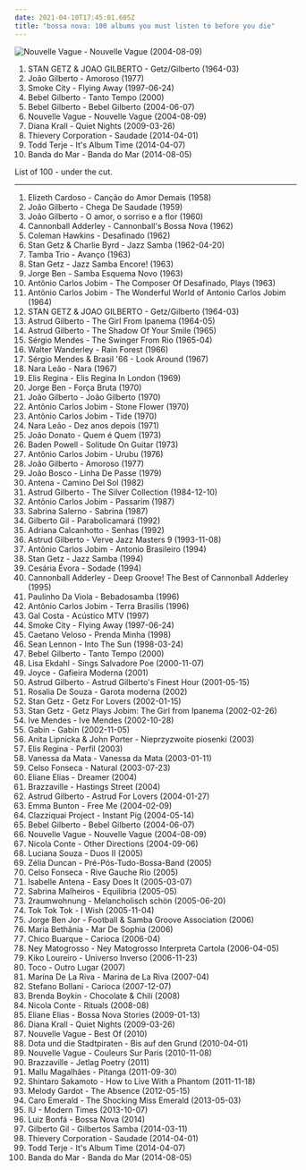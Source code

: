 ```yaml
---
date: 2021-04-10T17:45:01.605Z
title: "bossa nova: 100 albums you must listen to before you die"
---
```

![Nouvelle Vague - Nouvelle Vague (2004-08-09)](http://coverartarchive.org/release/bea245eb-a490-4f63-b9e9-c564bc42d514/15272031336-500.jpg "Nouvelle Vague - Nouvelle Vague (2004-08-09)")
<ol class="albums">
<li data-cover="http://coverartarchive.org/release/b2bc079e-57d6-434f-a7a4-af3e9f573fc0/8707620050-500.jpg" data-tags="bossa nova, jazz" role="button">STAN GETZ & JOAO GILBERTO - Getz/Gilberto (1964-03)</li>
<li data-cover="http://coverartarchive.org/release/3d0b4a89-d64e-4fcb-83e9-5ad886e1fce5/1052615261-500.jpg" data-tags="bossa nova" role="button">João Gilberto - Amoroso (1977)</li>
<li data-cover="http://coverartarchive.org/release/a80dbd7d-3841-4d87-acda-58b53eb47028/5969394312-500.jpg" data-tags="chillout, trip-hop, downtempo" role="button">Smoke City - Flying Away (1997-06-24)</li>
<li data-cover="http://coverartarchive.org/release/cda58eae-cb47-49d4-bb08-d1d8863ed647/2145382610-500.jpg" data-tags="bossa nova" role="button">Bebel Gilberto - Tanto Tempo (2000)</li>
<li data-cover="https://img.discogs.com/I0SWT3S8uigi0AFlNC8acIVz4_U=/fit-in/300x300/filters:strip_icc():format(jpeg):mode_rgb():quality(90)/discogs-images/R-304407-1099749564.jpg.jpg" data-tags="bossa nova, brazilian" role="button">Bebel Gilberto - Bebel Gilberto (2004-06-07)</li>
<li data-cover="http://coverartarchive.org/release/bea245eb-a490-4f63-b9e9-c564bc42d514/15272031336-500.jpg" data-tags="bossa nova, french, covers" role="button">Nouvelle Vague - Nouvelle Vague (2004-08-09)</li>
<li data-cover="http://coverartarchive.org/release/07805f0f-4e6d-329a-8fd5-aba6d3308356/9467972052-500.jpg" data-tags="jazz, female vocalists" role="button">Diana Krall - Quiet Nights (2009-03-26)</li>
<li data-cover="http://coverartarchive.org/release/d6a203cf-3f97-4e14-a32f-c2a11731de63/6882953124-500.jpg" data-tags="bossa nova" role="button">Thievery Corporation - Saudade (2014-04-01)</li>
<li data-cover="http://coverartarchive.org/release/3dff8396-82b1-4a35-93a9-77ad34a994a9/17214960042-500.jpg" data-tags="electronic" role="button">Todd Terje - It's Album Time (2014-04-07)</li>
<li data-cover="http://coverartarchive.org/release/77fd947a-cbda-4d09-93b4-6753ab5e7a3c/8201873863-500.jpg" data-tags="indie, folk, mallu magalhaes" role="button">Banda do Mar - Banda do Mar (2014-08-05)</li>
</ol>
List of 100 - under the cut.
<!-- more -->

_________________

<ol class="albums">
<li data-cover="http://coverartarchive.org/release/7e423b7d-f5c2-40e0-b0d7-7e11dcba0b26/7229744657-500.jpg" data-tags="bossa nova" role="button">
Elizeth Cardoso - Canção do Amor Demais (1958)
</li>
<li data-cover="http://coverartarchive.org/release/6c772c03-a36c-4e93-9263-983e2c4f29ae/5857968465-500.jpg" data-tags="bossa nova" role="button">
João Gilberto - Chega De Saudade (1959)
</li>
<li data-cover="https://via.placeholder.com/450" data-tags="bossa nova" role="button">
João Gilberto - O amor, o sorriso e a flor (1960)
</li>
<li data-cover="https://via.placeholder.com/450" data-tags="bossa nova" role="button">
Cannonball Adderley - Cannonball's Bossa Nova (1962)
</li>
<li data-cover="https://img.discogs.com/sLZRAN0Kc9F5yDtsVNS4FAMnip0=/fit-in/600x531/filters:strip_icc():format(jpeg):mode_rgb():quality(90)/discogs-images/R-10844072-1507644840-8301.jpeg.jpg" data-tags="jazz, bossa nova" role="button">
Coleman Hawkins - Desafinado (1962)
</li>
<li data-cover="https://img.discogs.com/Mi6IqIn9PuiCrW7sqM4N4ejH3Ko=/fit-in/600x532/filters:strip_icc():format(jpeg):mode_rgb():quality(90)/discogs-images/R-2241296-1271795742.jpeg.jpg" data-tags="jazz, bossa nova" role="button">
Stan Getz & Charlie Byrd - Jazz Samba (1962-04-20)
</li>
<li data-cover="https://img.discogs.com/la2anXEAM03QcDWUGPmynaW0Ofo=/fit-in/411x408/filters:strip_icc():format(jpeg):mode_rgb():quality(90)/discogs-images/R-1885061-1511778049-1588.jpeg.jpg" data-tags="bossa nova" role="button">
Tamba Trio - Avanço (1963)
</li>
<li data-cover="https://img.discogs.com/1ZJjEzxSYH9Ynqm5lLQfVbSX480=/fit-in/280x276/filters:strip_icc():format(jpeg):mode_rgb():quality(90)/discogs-images/R-2924754-1364858696-8810.jpeg.jpg" data-tags="jazz" role="button">
Stan Getz - Jazz Samba Encore! (1963)
</li>
<li data-cover="http://coverartarchive.org/release/f244c760-f055-4099-9b80-70cef5ef1f74/1276068220-500.jpg" data-tags="brazilian, samba, mpb" role="button">
Jorge Ben - Samba Esquema Novo (1963)
</li>
<li data-cover="https://via.placeholder.com/450" data-tags="bossa nova" role="button">
Antônio Carlos Jobim - The Composer Of Desafinado, Plays (1963)
</li>
<li data-cover="https://img.discogs.com/Vn4zargxAnSr_rgpkE76ZN6IU_s=/fit-in/398x359/filters:strip_icc():format(jpeg):mode_rgb():quality(90)/discogs-images/R-807878-1339889775-9647.jpeg.jpg" data-tags="bossa nova" role="button">
Antônio Carlos Jobim - The Wonderful World of Antonio Carlos Jobim (1964)
</li>
<li data-cover="http://coverartarchive.org/release/b2bc079e-57d6-434f-a7a4-af3e9f573fc0/8707620050-500.jpg" data-tags="bossa nova, jazz" role="button">
STAN GETZ & JOAO GILBERTO - Getz/Gilberto (1964-03)
</li>
<li data-cover="https://img.discogs.com/G2RAj-0ZWpGUJWr2hxVFkB4yVy4=/fit-in/496x453/filters:strip_icc():format(jpeg):mode_rgb():quality(90)/discogs-images/R-5629891-1504081834-9793.png.jpg" data-tags="bossa nova" role="button">
Astrud Gilberto - The Girl From Ipanema (1964-05)
</li>
<li data-cover="http://coverartarchive.org/release/a6b0ced1-9027-4ece-95ee-393278d8478c/4553137345-500.jpg" data-tags="bossa nova, vocal jazz" role="button">
Astrud Gilberto - The Shadow Of Your Smile (1965)
</li>
<li data-cover="http://coverartarchive.org/release/8a8ab97e-2701-4f5a-9288-69f6eeccec09/26219564261-500.jpg" data-tags="jazz, bossa nova, 60s, brazilian" role="button">
Sérgio Mendes - The Swinger From Rio (1965-04)
</li>
<li data-cover="http://coverartarchive.org/release/68e84ef5-dd48-4db0-8624-98f922a8808a/14739023370-500.jpg" data-tags="mpb" role="button">
Walter Wanderley - Rain Forest (1966)
</li>
<li data-cover="http://coverartarchive.org/release/c98281a5-9ef0-30c8-8ed5-907df48215cc/14403677462-500.jpg" data-tags="bossa nova" role="button">
Sérgio Mendes & Brasil '66 - Look Around (1967)
</li>
<li data-cover="https://img.discogs.com/nBEtWUYiSMbFwkA2w3O9-c4bAhg=/fit-in/400x400/filters:strip_icc():format(jpeg):mode_rgb():quality(90)/discogs-images/R-7622557-1445353269-6927.jpeg.jpg" data-tags="bossa nova" role="button">
Nara Leão - Nara (1967)
</li>
<li data-cover="http://coverartarchive.org/release/76a17090-523b-4d06-ba10-78f8bc023195/13218777034-500.jpg" data-tags="bossa nova, mpb, maya express, bresil, e regina" role="button">
Elis Regina - Elis Regina In London (1969)
</li>
<li data-cover="http://coverartarchive.org/release/3898175a-8535-457b-835f-02c0fd804a24/5248274081-500.jpg" data-tags="samba soul" role="button">
Jorge Ben - Força Bruta (1970)
</li>
<li data-cover="https://via.placeholder.com/450" data-tags="bossa nova" role="button">
João Gilberto - João Gilberto (1970)
</li>
<li data-cover="https://img.discogs.com/abzcGXwWt27DTejtlFQqm_8pC0c=/fit-in/600x594/filters:strip_icc():format(jpeg):mode_rgb():quality(90)/discogs-images/R-4323124-1361726202-4141.jpeg.jpg" data-tags="bossa nova" role="button">
Antônio Carlos Jobim - Stone Flower (1970)
</li>
<li data-cover="http://coverartarchive.org/release/8a1fe559-caaf-420e-8d65-6f3930f6b246/8040672580-500.jpg" data-tags="bossa nova" role="button">
Antônio Carlos Jobim - Tide (1970)
</li>
<li data-cover="https://img.discogs.com/iHt-DHxOq-LVvaHmzTcxMJxBLok=/fit-in/600x566/filters:strip_icc():format(jpeg):mode_rgb():quality(90)/discogs-images/R-9382094-1563549399-1910.jpeg.jpg" data-tags="bossa nova" role="button">
Nara Leão - Dez anos depois (1971)
</li>
<li data-cover="http://coverartarchive.org/release/4fdf342f-5955-4580-8292-bda007443c9b/5800875994-500.jpg" data-tags="bossa nova" role="button">
João Donato - Quem é Quem (1973)
</li>
<li data-cover="https://via.placeholder.com/450" data-tags="bossa nova" role="button">
Baden Powell - Solitude On Guitar (1973)
</li>
<li data-cover="http://coverartarchive.org/release/23d0748b-1c98-451d-a424-6bc63666a469/6227268327-500.jpg" data-tags="bossa nova" role="button">
Antônio Carlos Jobim - Urubu (1976)
</li>
<li data-cover="http://coverartarchive.org/release/3d0b4a89-d64e-4fcb-83e9-5ad886e1fce5/1052615261-500.jpg" data-tags="bossa nova" role="button">
João Gilberto - Amoroso (1977)
</li>
<li data-cover="http://coverartarchive.org/release/3418183c-d712-4e53-a9f4-0554a416d164/3780563924-500.jpg" data-tags="brazilian" role="button">
João Bosco - Linha De Passe (1979)
</li>
<li data-cover="http://coverartarchive.org/release/42bac6d4-d3bb-4e6f-986b-4eae900c2558/1762408082-500.jpg" data-tags="bossa nova" role="button">
Antena - Camino Del Sol (1982)
</li>
<li data-cover="http://coverartarchive.org/release/06c3d891-f61e-4d23-a458-51d8b8fe0d26/17935076827-500.jpg" data-tags="bossa nova" role="button">
Astrud Gilberto - The Silver Collection (1984-12-10)
</li>
<li data-cover="http://coverartarchive.org/release/1abfc290-6185-4a50-8c79-a18cc3e28ed8/13983265962-500.jpg" data-tags="bossa nova" role="button">
Antônio Carlos Jobim - Passarim (1987)
</li>
<li data-cover="http://coverartarchive.org/release/64607f8d-3cc8-4131-a748-528a1b9e28d1/23355709748-500.jpg" data-tags="female, jazz, jazz vocal, bossa nova, lovely, tag, marvelous, boobs, shady, sabrina, delightful, carl, grady, nipples, vaginal, jacked, i would like to spend an afternoon rubbing her breasts with warm mineral oil, shady grady, 1000 albums to hear before you die, beautiful land of tits, quiero su disco, sabrina-sabrina, vagina and breasts, feminine cavern of love, boneriffic, beneficial, carlos seramos, seramos, related tags, clsid not unique, 00c04fd7d062, 9e56be61-c50f-11cf-9a2c-00a0c90a90ce, 9e56be61, c50f, 11cf, 9a2c, 00a0c90a90ce, 888dca60-fc0a-11cf-8f0f-00c04fd7d062, 888dca60, fc0a, 8f0f" role="button">
Sabrina Salerno - Sabrina (1987)
</li>
<li data-cover="http://coverartarchive.org/release/7cb8112d-6b4c-455c-8655-b4bbfa4d7748/4268562721-500.jpg" data-tags="bossa nova, 90s, brazil, samba, tropical, vocalistas masculinos, brasileirinhos, bom sambinha" role="button">
Gilberto Gil - Parabolicamará (1992)
</li>
<li data-cover="https://img.discogs.com/LD1fqi2GP-k_SNRCkGWxNuawpqo=/fit-in/600x337/filters:strip_icc():format(jpeg):mode_rgb():quality(90)/discogs-images/R-9650757-1484222465-3586.jpeg.jpg" data-tags="mpb" role="button">
Adriana Calcanhotto - Senhas (1992)
</li>
<li data-cover="http://coverartarchive.org/release/7414576e-52f5-4d38-992e-44f117c7241b/9518009778-500.jpg" data-tags="bossa nova, jazz" role="button">
Astrud Gilberto - Verve Jazz Masters 9 (1993-11-08)
</li>
<li data-cover="http://coverartarchive.org/release/ac1a7809-e9b8-42e8-9e8c-d42bc1c59274/12745932846-500.jpg" data-tags="bossa nova" role="button">
Antônio Carlos Jobim - Antonio Brasileiro (1994)
</li>
<li data-cover="http://coverartarchive.org/release/d9341be9-b999-4d3e-8249-070bc0e1a8dd/25287377417-500.jpg" data-tags="jazz, bossa nova" role="button">
Stan Getz - Jazz Samba (1994)
</li>
<li data-cover="http://coverartarchive.org/release/63f42e98-67f9-4fd7-b255-7fe4ea6d9bb9/18841521205-500.jpg" data-tags="latin, espanol" role="button">
Cesária Évora - Sodade (1994)
</li>
<li data-cover="https://img.discogs.com/uum4ABohmWgJ1C7_gf1aHbCf9jM=/fit-in/600x600/filters:strip_icc():format(jpeg):mode_rgb():quality(90)/discogs-images/R-5085929-1384100776-3262.jpeg.jpg" data-tags="jazz" role="button">
Cannonball Adderley - Deep Groove! The Best of Cannonball Adderley (1995)
</li>
<li data-cover="https://img.discogs.com/wLiy4OHVqDGsqIL78_QSw7MnjgU=/fit-in/600x603/filters:strip_icc():format(jpeg):mode_rgb():quality(90)/discogs-images/R-5791086-1402765122-3498.jpeg.jpg" data-tags="samba, bossa nova, mpb, paulinho da viola" role="button">
Paulinho Da Viola - Bebadosamba (1996)
</li>
<li data-cover="http://coverartarchive.org/release/a25cbdee-3ce0-4052-a5e4-60fedfe5cd12/1926310231-500.jpg" data-tags="bossa nova, latin jazz, tom" role="button">
Antônio Carlos Jobim - Terra Brasilis (1996)
</li>
<li data-cover="http://coverartarchive.org/release/00450c48-3735-475b-89f4-dfbad3a74f34/4968977370-500.jpg" data-tags="brazil, mpb" role="button">
Gal Costa - Acústico MTV (1997)
</li>
<li data-cover="http://coverartarchive.org/release/a80dbd7d-3841-4d87-acda-58b53eb47028/5969394312-500.jpg" data-tags="chillout, trip-hop, downtempo" role="button">
Smoke City - Flying Away (1997-06-24)
</li>
<li data-cover="https://img.discogs.com/PjksQB2RZyMpgOf7gAwzi6uGk9M=/fit-in/600x600/filters:strip_icc():format(jpeg):mode_rgb():quality(90)/discogs-images/R-2555803-1457736731-9492.jpeg.jpg" data-tags="bossa nova, caetano veloso, ao vivo" role="button">
Caetano Veloso - Prenda Minha (1998)
</li>
<li data-cover="http://coverartarchive.org/release/a1cf9f15-c48b-41b3-8c85-fcd93aefc291/19673144586-500.jpg" data-tags="rock, mellow" role="button">
Sean Lennon - Into The Sun (1998-03-24)
</li>
<li data-cover="http://coverartarchive.org/release/cda58eae-cb47-49d4-bb08-d1d8863ed647/2145382610-500.jpg" data-tags="bossa nova" role="button">
Bebel Gilberto - Tanto Tempo (2000)
</li>
<li data-cover="https://img.discogs.com/21OwULkq7BahWogkH_f8LYg43Co=/fit-in/599x594/filters:strip_icc():format(jpeg):mode_rgb():quality(90)/discogs-images/R-1106886-1260896045.jpeg.jpg" data-tags="jazz" role="button">
Lisa Ekdahl - Sings Salvadore Poe (2000-11-07)
</li>
<li data-cover="http://coverartarchive.org/release/169cc952-a76a-47cc-ae61-10bc98a769c4/7348758485-500.jpg" data-tags="bossa nova, brazilian" role="button">
Joyce - Gafieira Moderna (2001)
</li>
<li data-cover="https://via.placeholder.com/450" data-tags="bossa nova" role="button">
Astrud Gilberto - Astrud Gilberto's Finest Hour (2001-05-15)
</li>
<li data-cover="https://img.discogs.com/qGrB1yQKQNPAD0jS4MJDYSWuqaw=/fit-in/258x258/filters:strip_icc():format(jpeg):mode_rgb():quality(90)/discogs-images/R-711866-1150706483.jpeg.jpg" data-tags="bossa nova, brazilian" role="button">
Rosalia De Souza - Garota moderna (2002)
</li>
<li data-cover="https://img.discogs.com/e4uuSfiGy2FOSQ3M6R9ENApqNw4=/fit-in/600x591/filters:strip_icc():format(jpeg):mode_rgb():quality(90)/discogs-images/R-5911690-1454938317-9914.jpeg.jpg" data-tags="jazz, saxophone, stan getz" role="button">
Stan Getz - Getz For Lovers (2002-01-15)
</li>
<li data-cover="http://coverartarchive.org/release/fea58de0-dd86-43e7-89bb-5a26f96d9027/14430262185-500.jpg" data-tags="jazz" role="button">
Stan Getz - Getz Plays Jobim: The Girl from Ipanema (2002-02-26)
</li>
<li data-cover="https://img.discogs.com/1hAMKBj0GpScDbDgbwAdCeAaFv8=/fit-in/200x200/filters:strip_icc():format(jpeg):mode_rgb():quality(90)/discogs-images/R-330996-1118257022.jpg.jpg" data-tags="jazz" role="button">
Ive Mendes - Ive Mendes (2002-10-28)
</li>
<li data-cover="http://coverartarchive.org/release/9f2d7299-3c26-38a2-8d81-95ca297ef0a1/8250295476-500.jpg" data-tags="jazz, lounge" role="button">
Gabin - Gabin (2002-11-05)
</li>
<li data-cover="http://coverartarchive.org/release/5cfe6da9-3873-4c50-8727-843ca258e3fb/21383893045-500.jpg" data-tags="melancholic" role="button">
Anita Lipnicka & John Porter - Nieprzyzwoite piosenki (2003)
</li>
<li data-cover="http://coverartarchive.org/release/b768b342-2dc5-4187-aa2f-855dde5542f2/13148169632-500.jpg" data-tags="mpb, elis" role="button">
Elis Regina - Perfil (2003)
</li>
<li data-cover="http://coverartarchive.org/release/283e6068-9e3d-4dd6-823b-5b481f437298/18305534650-500.jpg" data-tags="mpb, vanessa da mata" role="button">
Vanessa da Mata - Vanessa da Mata (2003-01-11)
</li>
<li data-cover="https://via.placeholder.com/450" data-tags="bossa nova" role="button">
Celso Fonseca - Natural (2003-07-23)
</li>
<li data-cover="http://coverartarchive.org/release/50862dd5-3ac5-4b93-8458-0d876282ed3d/15298257043-500.jpg" data-tags="jazz" role="button">
Eliane Elias - Dreamer (2004)
</li>
<li data-cover="https://img.discogs.com/yOPuMc1WVIjHR0u1CRe9yR-k5Po=/fit-in/600x595/filters:strip_icc():format(jpeg):mode_rgb():quality(90)/discogs-images/R-1927555-1283424097.jpeg.jpg" data-tags="bossa nova" role="button">
Brazzaville - Hastings Street (2004)
</li>
<li data-cover="https://img.discogs.com/c2rke-XzldIFSFmjvV9FbllKEQE=/fit-in/600x591/filters:strip_icc():format(jpeg):mode_rgb():quality(90)/discogs-images/R-1350573-1211911223.jpeg.jpg" data-tags="bossa nova" role="button">
Astrud Gilberto - Astrud For Lovers (2004-01-27)
</li>
<li data-cover="https://img.discogs.com/g3bJ7oDTSZGYQnZLRLvW_MeSJE8=/fit-in/600x911/filters:strip_icc():format(jpeg):mode_rgb():quality(90)/discogs-images/R-11495616-1582498420-4336.jpeg.jpg" data-tags="pop" role="button">
Emma Bunton - Free Me (2004-02-09)
</li>
<li data-cover="https://img.discogs.com/wfkoWIYYYljQULV6Y7FA_co1iu8=/fit-in/526x600/filters:strip_icc():format(jpeg):mode_rgb():quality(90)/discogs-images/R-2151643-1266802109.jpeg.jpg" data-tags="electronic, indie, jazz, bossa nova, lounge, mellow, korean, my favourites, clazziquai project, love-album-caz" role="button">
Clazziquai Project - Instant Pig (2004-05-14)
</li>
<li data-cover="https://img.discogs.com/I0SWT3S8uigi0AFlNC8acIVz4_U=/fit-in/300x300/filters:strip_icc():format(jpeg):mode_rgb():quality(90)/discogs-images/R-304407-1099749564.jpg.jpg" data-tags="bossa nova, brazilian" role="button">
Bebel Gilberto - Bebel Gilberto (2004-06-07)
</li>
<li data-cover="http://coverartarchive.org/release/bea245eb-a490-4f63-b9e9-c564bc42d514/15272031336-500.jpg" data-tags="bossa nova, french, covers" role="button">
Nouvelle Vague - Nouvelle Vague (2004-08-09)
</li>
<li data-cover="http://coverartarchive.org/release/07a7bc50-ad40-4ac8-b328-846c9e62f616/2029917579-500.jpg" data-tags="nu jazz, jazz, bossa nova" role="button">
Nicola Conte - Other Directions (2004-09-06)
</li>
<li data-cover="http://coverartarchive.org/release/8481d065-c45a-49ef-81cd-049f3b53528e/10926030344-500.jpg" data-tags="bossa nova" role="button">
Luciana Souza - Duos II (2005)
</li>
<li data-cover="http://coverartarchive.org/release/fd1e4da4-b6df-4e92-8575-96b23489bcc7/22358937579-500.jpg" data-tags="bossa nova, mpb, bandas que amo, saudade, vocalistas femeninas, brasileirinhos, zelia duncan, zelia, bom sambinha, z duncan" role="button">
Zélia Duncan - Pré-Pós-Tudo-Bossa-Band (2005)
</li>
<li data-cover="https://via.placeholder.com/450" data-tags="bossa nova, albumes, brazilian male" role="button">
Celso Fonseca - Rive Gauche Rio (2005)
</li>
<li data-cover="http://coverartarchive.org/release/1e883c0f-e68e-4292-8bc7-b22b194ffd26/1445677656-500.jpg" data-tags="nu jazz, french, vocal, bossa nova, avril lavigne, fmera album, rw sound" role="button">
Isabelle Antena - Easy Does It (2005-03-07)
</li>
<li data-cover="https://img.discogs.com/jfzzy3-MYpx4ZZ9-xdkpVgeC2Z0=/fit-in/600x594/filters:strip_icc():format(jpeg):mode_rgb():quality(90)/discogs-images/R-572496-1553789046-1488.jpeg.jpg" data-tags="bossa nova" role="button">
Sabrina Malheiros - Equilibria (2005-05)
</li>
<li data-cover="http://coverartarchive.org/release/613aa14f-592b-4ab9-bfca-093902c3674c/2538327449-500.jpg" data-tags="deutsch" role="button">
2raumwohnung - Melancholisch schön (2005-06-20)
</li>
<li data-cover="https://img.discogs.com/-8ONXtXyapXOzWlOGTOGy2INqLs=/fit-in/600x600/filters:strip_icc():format(jpeg):mode_rgb():quality(90)/discogs-images/R-862861-1577444658-7297.jpeg.jpg" data-tags="jazz, smooth jazz" role="button">
Tok Tok Tok - I Wish (2005-11-04)
</li>
<li data-cover="https://via.placeholder.com/450" data-tags="mpb, brazilian, samba, bossa nova" role="button">
Jorge Ben Jor - Football & Samba Groove Association (2006)
</li>
<li data-cover="https://img.discogs.com/JAQK1ZOQh9hVjEh-Ei5erFmZoNM=/fit-in/600x595/filters:strip_icc():format(jpeg):mode_rgb():quality(90)/discogs-images/R-3635360-1521784378-3749.jpeg.jpg" data-tags="mpb, maria bethania" role="button">
Maria Bethânia - Mar De Sophia (2006)
</li>
<li data-cover="https://img.discogs.com/s2ezo1SiRSlQxSW1wRUBBHljhr8=/fit-in/164x149/filters:strip_icc():format(jpeg):mode_rgb():quality(90)/discogs-images/R-6222867-1414096311-4097.jpeg.jpg" data-tags="bossa nova, brazilian" role="button">
Chico Buarque - Carioca (2006-04)
</li>
<li data-cover="https://img.discogs.com/bEF10aksLc7TpjHqL-wgXig96Lk=/fit-in/600x596/filters:strip_icc():format(jpeg):mode_rgb():quality(90)/discogs-images/R-9559523-1482763955-6754.jpeg.jpg" data-tags="cartola, mpb, ney matogrosso" role="button">
Ney Matogrosso - Ney Matogrosso Interpreta Cartola (2006-04-05)
</li>
<li data-cover="https://img.discogs.com/Pw9-WkqfeTUZGoRbOY6PNtN-Uds=/fit-in/600x534/filters:strip_icc():format(jpeg):mode_rgb():quality(90)/discogs-images/R-3471587-1331689568.jpeg.jpg" data-tags="fusion, jazz, guitar virtuoso, instrumental" role="button">
Kiko Loureiro - Universo Inverso (2006-11-23)
</li>
<li data-cover="http://coverartarchive.org/release/5a027cce-b951-406c-927e-00d48013535e/3293108178-500.jpg" data-tags="bossa nova, lounge, club" role="button">
Toco - Outro Lugar (2007)
</li>
<li data-cover="http://coverartarchive.org/release/3abad84e-b963-47bb-93b1-2f8e1f546cf9/2894802106-500.jpg" data-tags="bossa nova, mpb, cuban, brazilian, samba, female singer, a decouvrir, arbeitsmusik, mpb - 2000, mpb classica, discos 2009" role="button">
Marina De La Riva - Marina de La Riva (2007-04)
</li>
<li data-cover="http://coverartarchive.org/release/6095a630-7b62-4063-8c31-fb2ab4fad57c/12533030172-500.jpg" data-tags="jazz piano" role="button">
Stefano Bollani - Carioca (2007-12-07)
</li>
<li data-cover="https://via.placeholder.com/450" data-tags="jazz, soul, bossa nova" role="button">
Brenda Boykin - Chocolate & Chili (2008)
</li>
<li data-cover="http://coverartarchive.org/release/71bed21f-6bf6-4ddb-8697-7f5ef0aac95b/16173300753-500.jpg" data-tags="jazz" role="button">
Nicola Conte - Rituals (2008-08)
</li>
<li data-cover="http://coverartarchive.org/release/58e41d83-3ea3-4e01-822c-6066ec2dd688/8222565801-500.jpg" data-tags="bossa nova, jazz, female vocalists" role="button">
Eliane Elias - Bossa Nova Stories (2009-01-13)
</li>
<li data-cover="http://coverartarchive.org/release/07805f0f-4e6d-329a-8fd5-aba6d3308356/9467972052-500.jpg" data-tags="jazz, female vocalists" role="button">
Diana Krall - Quiet Nights (2009-03-26)
</li>
<li data-cover="http://coverartarchive.org/release/7e941977-9736-3db7-b5df-558df691908a/1895500073-500.jpg" data-tags="jazz, bossa nova" role="button">
Nouvelle Vague - Best Of (2010)
</li>
<li data-cover="https://img.discogs.com/uckogPE9fvq75RkU-_4_rjdrAVc=/fit-in/600x528/filters:strip_icc():format(jpeg):mode_rgb():quality(90)/discogs-images/R-2427564-1452873241-2767.jpeg.jpg" data-tags="indie, jazz, bossa nova, female vocalists, singer-songwriter, singersongwriter, acoustic, deutsch, german, berlin, female vocalist, liedermacher, female voices" role="button">
Dota und die Stadtpiraten - Bis auf den Grund (2010-04-01)
</li>
<li data-cover="http://coverartarchive.org/release/c63ef8ef-6cbd-4887-b28b-668b11e6b758/2231453276-500.jpg" data-tags="chillout, jazz, bossa nova, easy listening, blues, covers, relaxing, meaningful lyrics, kneiter" role="button">
Nouvelle Vague - Couleurs Sur Paris (2010-11-08)
</li>
<li data-cover="http://coverartarchive.org/release/16f39364-c71f-4131-9682-0fed00e5d392/25223225920-500.jpg" data-tags="bossa nova" role="button">
Brazzaville - Jetlag Poetry (2011)
</li>
<li data-cover="http://coverartarchive.org/release/7017aae8-13a8-4e0e-abf0-806e2d21bf51/2903262151-500.jpg" data-tags="indie, folk, 10s, mpb" role="button">
Mallu Magalhães - Pitanga (2011-09-30)
</li>
<li data-cover="http://coverartarchive.org/release/75f27f5c-bc81-4cc9-bc46-afe4f041c6ab/8887014441-500.jpg" data-tags="pop, rock, bossa nova, jazz fusion" role="button">
Shintaro Sakamoto - How to Live With a Phantom (2011-11-18)
</li>
<li data-cover="http://coverartarchive.org/release/c3866c16-e8e8-4cd4-80f8-ec49d1ee73e9/964499089-500.jpg" data-tags="vocal jazz" role="button">
Melody Gardot - The Absence (2012-05-15)
</li>
<li data-cover="https://img.discogs.com/xxsamfcwA6e7PwxoM-6pzajHWXI=/fit-in/600x530/filters:strip_icc():format(jpeg):mode_rgb():quality(90)/discogs-images/R-4821094-1463038000-7156.jpeg.jpg" data-tags="jazz, swing" role="button">
Caro Emerald - The Shocking Miss Emerald (2013-05-03)
</li>
<li data-cover="http://coverartarchive.org/release/112e4e8d-200e-4e5d-ba01-9268981f5fb8/11618458255-500.jpg" data-tags="jazz, bossa nova, k-pop, pop" role="button">
IU - Modern Times (2013-10-07)
</li>
<li data-cover="http://coverartarchive.org/release/8098f8f1-ef64-4bab-a63c-4ee17081e9be/4094406107-500.jpg" data-tags="bossa nova, brazilian, creed taylor, bresil, 1960's, viilee, luiz bonfa, shared billing recording, verve recording" role="button">
Luiz Bonfá - Bossa Nova (2014)
</li>
<li data-cover="https://img.discogs.com/PTdClJH13tztM0R7R_b31OWUzoE=/fit-in/600x543/filters:strip_icc():format(jpeg):mode_rgb():quality(90)/discogs-images/R-6069126-1410262661-7364.jpeg.jpg" data-tags="bossa nova, mpb" role="button">
Gilberto Gil - Gilbertos Samba (2014-03-11)
</li>
<li data-cover="http://coverartarchive.org/release/d6a203cf-3f97-4e14-a32f-c2a11731de63/6882953124-500.jpg" data-tags="bossa nova" role="button">
Thievery Corporation - Saudade (2014-04-01)
</li>
<li data-cover="http://coverartarchive.org/release/3dff8396-82b1-4a35-93a9-77ad34a994a9/17214960042-500.jpg" data-tags="electronic" role="button">
Todd Terje - It's Album Time (2014-04-07)
</li>
<li data-cover="http://coverartarchive.org/release/77fd947a-cbda-4d09-93b4-6753ab5e7a3c/8201873863-500.jpg" data-tags="indie, folk, mallu magalhaes" role="button">
Banda do Mar - Banda do Mar (2014-08-05)
</li>
</ol>
